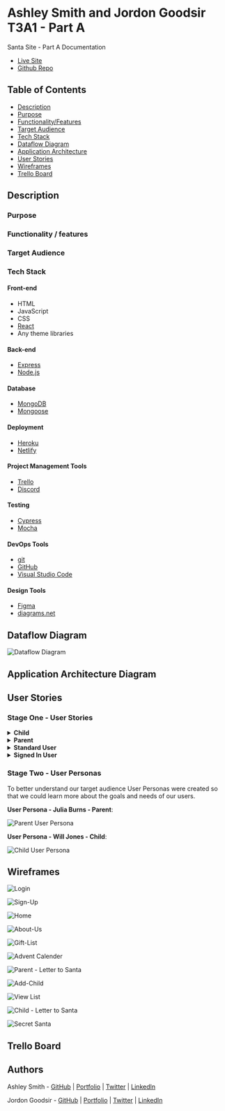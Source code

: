 # Ashley Smith and Jordon Goodsir T3A1 - Part A

Santa Site - Part A Documentation

- [Live Site](#)
- [Github Repo](https://github.com/MERN-Project-Santa/Part-A-Docs)

## Table of Contents

- [Description](https://github.com/MERN-Project-Santa/Part-A-Docs#description)
- [Purpose](https://github.com/MERN-Project-Santa/Part-A-Docs#purpose)
- [Functionality/Features](https://github.com/MERN-Project-Santa/Part-A-Docs#functionality--features)
- [Target Audience](https://github.com/MERN-Project-Santa/Part-A-Docs#target-audience)
- [Tech Stack](https://github.com/MERN-Project-Santa/Part-A-Docs#tech-stack)
- [Dataflow Diagram](https://github.com/MERN-Project-Santa/Part-A-Docs#dataflow-diagram)
- [Application Architecture](https://github.com/MERN-Project-Santa/Part-A-Docs#application-architecture-diagram)
- [User Stories](https://github.com/MERN-Project-Santa/Part-A-Docs#user-stories)
- [Wireframes](https://github.com/MERN-Project-Santa/Part-A-Docs#wireframes)
- [Trello Board](https://github.com/MERN-Project-Santa/Part-A-Docs#trello-board)

## Description

### Purpose

### Functionality / features

### Target Audience

### Tech Stack

#### **Front-end**

- HTML
- JavaScript
- CSS
- [React](https://reactjs.org/)
- Any theme libraries

#### **Back-end**

- [Express](https://expressjs.com/)
- [Node.js](https://nodejs.org/en/)

#### **Database**

- [MongoDB](https://www.mongodb.com/)
- [Mongoose](https://mongoosejs.com/)

#### **Deployment**

- [Heroku](https://www.heroku.com/)
- [Netlify](https://www.netlify.com/)

#### **Project Management Tools**

- [Trello](https://trello.com/)
- [Discord](https://discord.com/)

#### **Testing**

- [Cypress](https://www.cypress.io/)
- [Mocha](https://mochajs.org/)

#### **DevOps Tools**

- [git](https://git-scm.com/)
- [GitHub](https://github.com/)
- [Visual Studio Code](https://code.visualstudio.com/)

#### Design Tools

- [Figma](https://www.figma.com/)
- [diagrams.net](https://app.diagrams.net/)

## Dataflow Diagram  

![Dataflow Diagram](./dataflowDiagram/dataflowDiagram.PNG)


## Application Architecture Diagram

## User Stories

### **Stage One** - User Stories

<details>

<summary><strong>Child</strong></summary>

- As a child I want to be able to create a list of gifts I want from Santa.
- As a child I want to be able to write a letter to Santa.
- As a child I want to be able to change my list by adding or removing items

</details>

<details>

<summary><strong>Parent</strong></summary>

- As a parent I want to be able to add my children.
- As a parent I want to be able to see my childrens gift list.
- As a parent I want to be able to mark presents as bought on my childrens gift list.
- As a parent I want my children to be able to interact with a child-friendly "letter to santa" page.
- As a parent I want to be able to still interact with the normal features of my account.

</details>

<details>

<summary><strong>Standard User</strong></summary>

- As a user I want to be able to have acces to a navigation bar so I can view the information I want.
- As a user I want to be able to view an about page with information about the websites purpose and goals.
- As a user I want to be able to view a countdown to Christmas page and select my timezone.
- As a user I want to be able to sign up/login and create my own account.
- As a user I want to be able to view the advent calendar.
- As a user I want to be able to interact with the gamified version of the advent calendar.

</details>

<details>

<summary><strong>Signed In User</strong></summary>

- As a user I want to be able to create a gift list for Christmas to track what presents I want to get.
- As a user I want to be able to delete items from my gift list.
- As a user I want to be able to mark items as purchased from my gift list.
- As a user I want to be able to create a Secret Santa group.
- As a user I want to be able to join a Secret Santa group.
- As a user I want to be able to see who I have to purchase a gift for as a Secret Santa.
- As a user I want to be able to create a wishlist that my Secret Santa can view.

</details>

### **Stage Two** - User Personas

To better understand our target audience User Personas were created so that we could learn more about the goals and needs of our users.

**User Persona - Julia Burns - Parent**:

![Parent User Persona](./personas/parent-persona.PNG)

**User Persona - Will Jones - Child**:

![Child User Persona](./personas/child-persona.PNG)

## Wireframes

![Login](./wireframeScreenshots/Login.PNG)

![Sign-Up](./wireframeScreenshots/Sign-Up.PNG)

![Home](./wireframeScreenshots/Home.PNG)

![About-Us](./wireframeScreenshots/About-Us.PNG)

![Gift-List](./wireframeScreenshots/Gift%20List.PNG)

![Advent Calender](./wireframeScreenshots/Advent-Calender.PNG)

![Parent - Letter to Santa](./wireframeScreenshots/Parent-Letter-to-Santa.PNG)

![Add-Child](./wireframeScreenshots/Add-child-Letter-to-Santa.PNG)

![View List](./wireframeScreenshots/View-list-Letter-to-Santa.PNG)

![Child - Letter to Santa](./wireframeScreenshots/Child-Letter-to-Santa.PNG)

![Secret Santa](./wireframeScreenshots/Secret-Santa.PNG)

## Trello Board

## Authors

Ashley Smith - [GitHub](https://github.com/Ash-Eileen) | [Portfolio](https://ashleysmith.netlify.app/) | [Twitter](https://twitter.com/Ash413_) | [LinkedIn](https://ashleysmith.netlify.app/contact.html)

Jordon Goodsir - [GitHub](https://github.com/JordonGoodsir) | [Portfolio](https://jordongoodsir.netlify.app/) | [Twitter](https://twitter.com/GoodsirDev) | [LinkedIn](https://www.linkedin.com/in/jordon-goodsir-61466a1a5/)
